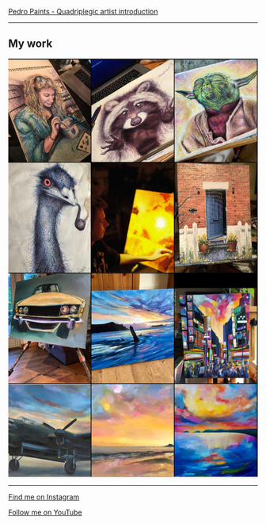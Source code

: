 [Pedro Paints - Quadriplegic artist introduction](https://www.youtube.com/watch?v=sYPz9S7p2Fs)

---

## My work
![My work](/images/insta_wall.png "My work")

---

[Find me on Instagram](https://www.instagram.com/pedropaints/)

[Follow me on YouTube](https://www.youtube.com/@peterumbleart)
